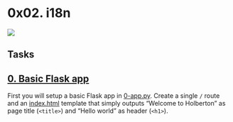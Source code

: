 # 0x02. i18n

![](https://s3.amazonaws.com/alx-intranet.hbtn.io/uploads/medias/2020/1/91e1c50322b2428428f9.jpeg?X-Amz-Algorithm=AWS4-HMAC-SHA256&X-Amz-Credential=AKIARDDGGGOUSBVO6H7D%2F20230228%2Fus-east-1%2Fs3%2Faws4_request&X-Amz-Date=20230228T180725Z&X-Amz-Expires=86400&X-Amz-SignedHeaders=host&X-Amz-Signature=c627c24b03f04bb36f0b255bfca3cc5f14f6cfdbed292b8bfff11bc18111736c)

## Tasks
## [0. Basic Flask app](./0-app.py)

First you will setup a basic Flask app in [0-app.py](./0-app.py). Create a single `/` route and an [index.html](./templates/0-index.html) template that simply outputs “Welcome to Holberton” as page title (`<title>`) and “Hello world” as header (`<h1>`).